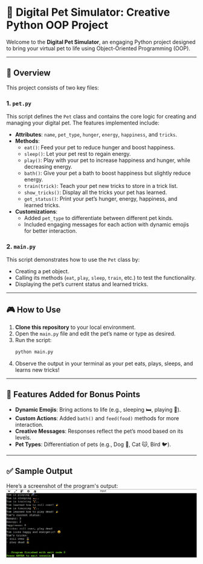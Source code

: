 # 🐾 Digital Pet Simulator: Creative Python OOP Project

Welcome to the **Digital Pet Simulator**, an engaging Python project designed to bring your virtual pet to life using Object-Oriented Programming (OOP). 

---

## 📜 Overview

This project consists of two key files:

### 1. `pet.py`
This script defines the `Pet` class and contains the core logic for creating and managing your digital pet. The features implemented include:
- **Attributes**: `name`, `pet_type`, `hunger`, `energy`, `happiness`, and `tricks`.
- **Methods**:
  - `eat()`: Feed your pet to reduce hunger and boost happiness.
  - `sleep()`: Let your pet rest to regain energy.
  - `play()`: Play with your pet to increase happiness and hunger, while decreasing energy.
  - `bath()`: Give your pet a bath to boost happiness but slightly reduce energy.
  - `train(trick)`: Teach your pet new tricks to store in a trick list.
  - `show_tricks()`: Display all the tricks your pet has learned.
  - `get_status()`: Print your pet’s hunger, energy, happiness, and learned tricks.
- **Customizations**:
  - Added `pet_type` to differentiate between different pet kinds.
  - Included engaging messages for each action with dynamic emojis for better interaction.

### 2. `main.py`
This script demonstrates how to use the `Pet` class by:
- Creating a pet object.
- Calling its methods (`eat`, `play`, `sleep`, `train`, etc.) to test the functionality.
- Displaying the pet’s current status and learned tricks.

---

## 🎮 How to Use

1. **Clone this repository** to your local environment.
2. Open the `main.py` file and edit the pet’s name or type as desired.
3. Run the script:
   ```bash
   python main.py
   ```
4. Observe the output in your terminal as your pet eats, plays, sleeps, and learns new tricks!

---

## 💎 Features Added for Bonus Points
- **Dynamic Emojis**: Bring actions to life (e.g., sleeping 🛏️, playing 🎾).
- **Custom Actions**: Added `bath()` and `feed(food)` methods for more interaction.
- **Creative Messages**: Responses reflect the pet’s mood based on its levels.
- **Pet Types**: Differentiation of pets (e.g., Dog 🐶, Cat 🐱, Bird 🐦).

---

## ✅ Sample Output
Here’s a screenshot of the program's output:
 ![Sample Output](output.png)
